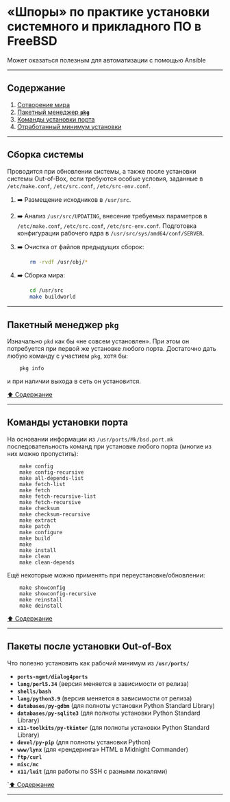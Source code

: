# &laquo;Шпоры&raquo; по практике установки системного и прикладного ПО в FreeBSD #

Может оказаться полезным для автоматизации с помощью Ansible

----

## Содержание ##

1. [Сотворение мира](#сборка-системы)    
1. [Пакетный менеджер **`pkg`**](#пакетный-менеджер-pkg)    
2. [Команды установки порта](#команды-установки-порта)    
3. [Отработанный минимум установки](#пакеты-после-установки-out-of-box)    

----

## Сборка системы ##

Проводится при обновлении системы, а также после установки системы Out-of-Box,
если требуются особые условия, заданные в `/etc/make.conf`, `/etc/src.conf`,
`/etc/src-env.conf`.

1. :arrow_right: Размещение исходников в `/usr/src`.

2. :arrow_right: Анализ `/usr/src/UPDATING`, внесение требуемых параметров в
`/etc/make.conf`, `/etc/src.conf`, `/etc/src-env.conf`. Подготовка конфигурации
рабочего ядра в `/usr/src/sys/amd64/conf/SERVER`.

3. :arrow_right: Очистка от файлов предыдущих сборок:

    ```sh
        rm -rvdf /usr/obj/*
    ```

4. :arrow_right: Сборка мира:

    ```sh
        cd /usr/src
        make buildworld
    ```

----

## Пакетный менеджер **`pkg`** ##

Изначально `pkd` как бы &laquo;не совсем установлен&raquo;. При этом он
потребуется при первой же установке любого порта. Достаточно дать любую команду
с участием `pkg`, хотя бы:

```shell
    pkg info
```

и при наличии выхода в сеть он установится.

[:arrow_up: Содержание](#содержание)

----

## Команды установки порта ##

На основании информации из `/usr/ports/Mk/bsd.port.mk` последовательность команд
при установке любого порта (многие из них можно пропустить):

```shell
    make config
    make config-recursive
    make all-depends-list
    make fetch-list
    make fetch
    make fetch-recursive-list
    make fetch-recursive
    make checksum
    make checksum-recursive
    make extract
    make patch
    make configure
    make build
    make
    make install
    make clean
    make clean-depends
```

Ещё некоторые можно применять при переустановке/обновлении:

```shell
    make showconfig
    make showconfig-recursive
    make reinstall
    make deinstall
```

[:arrow_up: Содержание](#содержание)

----

## Пакеты после установки Out-of-Box ##

Что полезно установить как рабочий минимум из **`/usr/ports/`**

- **`ports-mgmt/dialog4ports`**
- **`lang/perl5.34`** (версия меняется в зависимости от релиза)
- **`shells/bash`**
- **`lang/python3.9`** (версия меняется в зависимости от релиза)
- **`databases/py-gdbm`** (для полноты установки Python Standard Library)
- **`databases/py-sqlite3`** (для полноты установки Python Standard Library)
- **`x11-toolkits/py-tkinter`** (для полноты установки Python Standard Library)
- **`devel/py-pip`** (для полноты установки Python)
- **`www/lynx`** (для &laquo;рендеринга&raquo; HTML в Midnight Commander)
- **`ftp/curl`**
- **`misc/mc`**
- **`x11/luit`** (для работы по SSH с разными локалями)

`[:arrow_up: Содержание](#содержание)

----
